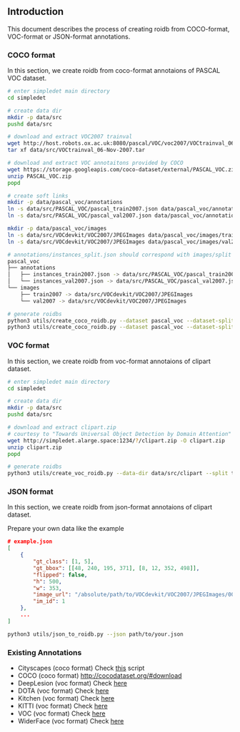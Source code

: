 ## Introduction
This document describes the process of creating roidb from COCO-format, VOC-format or JSON-format annotations.

### COCO format
In this section, we create roidb from coco-format annotaions of PASCAL VOC dataset. 

```bash
# enter simpledet main directory
cd simpledet

# create data dir
mkdir -p data/src
pushd data/src

# download and extract VOC2007 trainval
wget http://host.robots.ox.ac.uk:8080/pascal/VOC/voc2007/VOCtrainval_06-Nov-2007.tar 
tar xf data/src/VOCtrainval_06-Nov-2007.tar

# download and extract VOC annotaitons provided by COCO
wget https://storage.googleapis.com/coco-dataset/external/PASCAL_VOC.zip
unzip PASCAL_VOC.zip
popd

# create soft links
mkdir -p data/pascal_voc/annotations
ln -s data/src/PASCAL_VOC/pascal_train2007.json data/pascal_voc/annotations/instances_train2007.json
ln -s data/src/PASCAL_VOC/pascal_val2007.json data/pascal_voc/annotations/instances_val2007.json

mkdir -p data/pascal_voc/images
ln -s data/src/VOCdevkit/VOC2007/JPEGImages data/pascal_voc/images/train2007
ln -s data/src/VOCdevkit/VOC2007/JPEGImages data/pascal_voc/images/val2007

# annotations/instances_split.json should correspond with images/split
pascal_voc
├── annotations
│   ├── instances_train2007.json -> data/src/PASCAL_VOC/pascal_train2007.json
│   └── instances_val2007.json -> data/src/PASCAL_VOC/pascal_val2007.json
└── images
    ├── train2007 -> data/src/VOCdevkit/VOC2007/JPEGImages
    └── val2007 -> data/src/VOCdevkit/VOC2007/JPEGImages

# generate roidbs
python3 utils/create_coco_roidb.py --dataset pascal_voc --dataset-split train2007
python3 utils/create_coco_roidb.py --dataset pascal_voc --dataset-split val2007
```


### VOC format
In this section, we create roidb from voc-format annotaions of clipart dataset. 
```bash
# enter simpledet main directory
cd simpledet

# create data dir
mkdir -p data/src
pushd data/src

# download and extract clipart.zip
# courtesy to "Towards Universal Object Detection by Domain Attention"
wget http://simpledet.alarge.space:1234/?/clipart.zip -O clipart.zip
unzip clipart.zip
popd

# generate roidbs
python3 utils/create_voc_roidb.py --data-dir data/src/clipart --split train
```

### JSON format
In this section, we create roidb from json-format annotaions of clipart dataset. 

Prepare your own data like the example
```json
# example.json
[
    {
        "gt_class": [1, 5],
        "gt_bbox": [[48, 240, 195, 371], [8, 12, 352, 498]],
        "flipped": false,
        "h": 500,
        "w": 353,
        "image_url": "/absolute/path/to/VOCdevkit/VOC2007/JPEGImages/000001.jpg",
        "im_id": 1
    },
    ...
]
```

```bash
python3 utils/json_to_roidb.py --json path/to/your.json
```

### Existing Annotations
- Cityscapes (coco format)
Check [this](https://github.com/facebookresearch/Detectron/blob/master/tools/convert_cityscapes_to_coco.py) script
- COCO (coco format)
http://cocodataset.org/#download
- DeepLesion (voc format)
Check [here](https://drive.google.com/drive/folders/1Uwnhg0qZ5k-3VZ7uSDt3WyETcnSdeA3M)
- DOTA (voc format)
Check [here](https://drive.google.com/drive/folders/1Uwnhg0qZ5k-3VZ7uSDt3WyETcnSdeA3M)
- Kitchen (voc format)
Check [here](https://drive.google.com/drive/folders/1Uwnhg0qZ5k-3VZ7uSDt3WyETcnSdeA3M)
- KITTI (voc format)
Check [here](https://drive.google.com/drive/folders/1Uwnhg0qZ5k-3VZ7uSDt3WyETcnSdeA3M)
- VOC (voc format)
Check [here](https://drive.google.com/drive/folders/1Uwnhg0qZ5k-3VZ7uSDt3WyETcnSdeA3M)
- WiderFace (voc format)
Check [here](https://drive.google.com/drive/folders/1Uwnhg0qZ5k-3VZ7uSDt3WyETcnSdeA3M)
